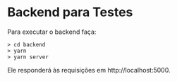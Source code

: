 # Backend para Testes

Para executar o backend faça:

```console
> cd backend
> yarn
> yarn server
```

Ele responderá às requisições em http://localhost:5000.